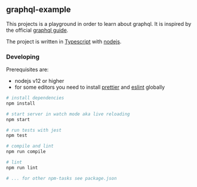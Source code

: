 ## graphql-example

This projects is a playground in order to learn about graphql.
It is inspired by the official [graphql guide](https://graphql.org/learn).

The project is written in [Typescript](http://www.typescriptlang.org/)
with [nodejs](https://nodejs.org/en/).


### Developing

Prerequisites are:

* nodejs v12 or higher
* for some editors you need to install [prettier](https://prettier.io/) and [eslint](https://eslint.org/) globally


``` bash
# install dependencies
npm install

# start server in watch mode aka live reloading
npm start

# run tests with jest
npm test

# compile and lint
npm run compile

# lint
npm run lint

# ... for other npm-tasks see package.json
```
